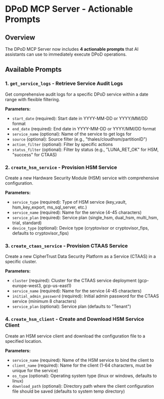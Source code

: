# DPoD MCP Server - Actionable Prompts

## Overview

The DPoD MCP Server now includes **4 actionable prompts** that AI assistants can use to immediately execute DPoD operations.

## Available Prompts

### 1. `get_service_logs` - Retrieve Service Audit Logs
Get comprehensive audit logs for a specific DPoD service within a date range with flexible filtering.

**Parameters:**
- `start_date` (required): Start date in YYYY-MM-DD or YYYY/MM/DD format
- `end_date` (required): End date in YYYY-MM-DD or YYYY/MM/DD format
- `service_name` (optional): Name of the service to get logs for
- `source` (optional): Source filter (e.g., "thales/cloudhsm/partitionID")
- `action_filter` (optional): Filter by specific actions
- `status_filter` (optional): Filter by status (e.g., "LUNA_RET_OK" for HSM, "success" for CTAAS)

### 2. `create_hsm_service` - Provision HSM Service
Create a new Hardware Security Module (HSM) service with comprehensive configuration.

**Parameters:**
- `service_type` (required): Type of HSM service (key_vault, hsm_key_export, ms_sql_server, etc.)
- `service_name` (required): Name for the service (4-45 characters)
- `service_plan` (required): Service plan (single_hsm, dual_hsm, multi_hsm, trial, standard)
- `device_type` (optional): Device type (cryptovisor or cryptovisor_fips, defaults to cryptovisor_fips)

### 3. `create_ctaas_service` - Provision CTAAS Service
Create a new CipherTrust Data Security Platform as a Service (CTAAS) in a specific cluster.

**Parameters:**
- `cluster` (required): Cluster for the CTAAS service deployment (gcp-europe-west3, gcp-us-east1)
- `service_name` (required): Name for the service (4-45 characters)
- `initial_admin_password` (required): Initial admin password for the CTAAS service (minimum 8 characters)
- `service_plan` (optional): Service plan (defaults to "Tenant")

### 4. `create_hsm_client` - Create and Download HSM Service Client
Create an HSM service client and download the configuration file to a specified location.

**Parameters:**
- `service_name` (required): Name of the HSM service to bind the client to
- `client_name` (required): Name for the client (1-64 characters, must be unique for the service)
- `os_type` (optional): Operating system type (linux or windows, defaults to linux)
- `download_path` (optional): Directory path where the client configuration file should be saved (defaults to system temp directory)